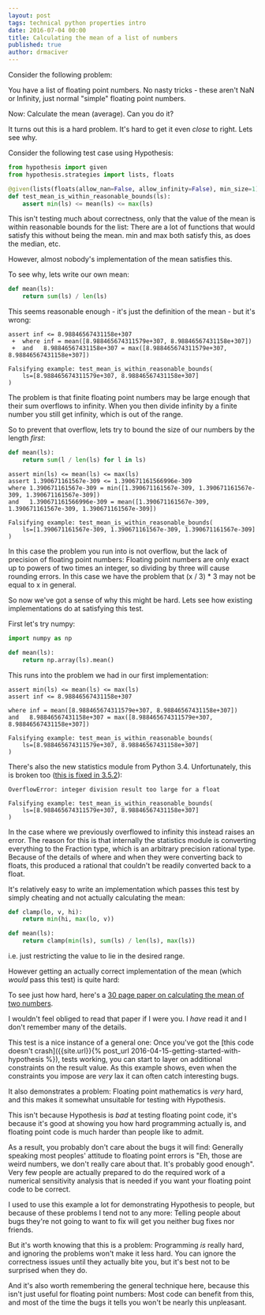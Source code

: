 ```yaml
---
layout: post
tags: technical python properties intro
date: 2016-07-04 00:00
title: Calculating the mean of a list of numbers
published: true
author: drmaciver
---
```


Consider the following problem:

You have a list of floating point numbers. No nasty tricks - these
aren't NaN or Infinity, just normal "simple" floating point numbers.

Now: Calculate the mean (average). Can you do it?

It turns out this is a hard problem. It's hard to get it even *close* to
right. Lets see why.

<!--more-->

Consider the following test case using Hypothesis:

```python
from hypothesis import given
from hypothesis.strategies import lists, floats

@given(lists(floats(allow_nan=False, allow_infinity=False), min_size=1))
def test_mean_is_within_reasonable_bounds(ls):
    assert min(ls) <= mean(ls) <= max(ls)
```

This isn't testing much about correctness, only that the value of the
mean is within reasonable bounds for the list: There are a lot of
functions that would satisfy this without being the mean. min and max
both satisfy this, as does the median, etc.

However, almost nobody's implementation of the mean satisfies this.

To see why, lets write our own mean:

```python
def mean(ls):
    return sum(ls) / len(ls)
```

This seems reasonable enough - it's just the definition of the mean -
but it's wrong:

```
assert inf <= 8.98846567431158e+307
 +  where inf = mean([8.988465674311579e+307, 8.98846567431158e+307])
 +  and   8.98846567431158e+307 = max([8.988465674311579e+307, 8.98846567431158e+307])

Falsifying example: test_mean_is_within_reasonable_bounds(
    ls=[8.988465674311579e+307, 8.98846567431158e+307]
)
```

The problem is that finite floating point numbers may be large enough
that their sum overflows to infinity. When you then divide infinity by a
finite number you still get infinity, which is out of the range.

So to prevent that overflow, lets try to bound the size of our numbers
by the length *first*:

```python
def mean(ls):
    return sum(l / len(ls) for l in ls)
```

```
assert min(ls) <= mean(ls) <= max(ls)
assert 1.390671161567e-309 <= 1.390671161566996e-309
where 1.390671161567e-309 = min([1.390671161567e-309, 1.390671161567e-309, 1.390671161567e-309])
and   1.390671161566996e-309 = mean([1.390671161567e-309, 1.390671161567e-309, 1.390671161567e-309])

Falsifying example: test_mean_is_within_reasonable_bounds(
    ls=[1.390671161567e-309, 1.390671161567e-309, 1.390671161567e-309]
)
```

In this case the problem you run into is not overflow, but the lack of
precision of floating point numbers: Floating point numbers are only
exact up to powers of two times an integer, so dividing by three will
cause rounding errors. In this case we have the problem that (x / 3) * 3
may not be equal to x in general.

So now we've got a sense of why this might be hard. Lets see how
existing implementations do at satisfying this test.

First let's try numpy:

```python
import numpy as np

def mean(ls):
    return np.array(ls).mean()
```

This runs into the problem we had in our first implementation:

```
assert min(ls) <= mean(ls) <= max(ls)
assert inf <= 8.98846567431158e+307

where inf = mean([8.988465674311579e+307, 8.98846567431158e+307])
and   8.98846567431158e+307 = max([8.988465674311579e+307, 8.98846567431158e+307])

Falsifying example: test_mean_is_within_reasonable_bounds(
    ls=[8.988465674311579e+307, 8.98846567431158e+307]
)
```

There's also the new statistics module from Python 3.4. Unfortunately,
this is broken too
([this is fixed in 3.5.2](https://bugs.python.org/issue25177)):

```
OverflowError: integer division result too large for a float

Falsifying example: test_mean_is_within_reasonable_bounds(
    ls=[8.988465674311579e+307, 8.98846567431158e+307]
)
```

In the case where we previously overflowed to infinity this instead
raises an error. The reason for this is that internally the statistics
module is converting everything to the Fraction type, which is an
arbitrary precision rational type. Because of the details of where and
when they were converting back to floats, this produced a rational that
couldn't be readily converted back to a float.

It's relatively easy to write an implementation which passes this test
by simply cheating and not actually calculating the mean:

```python
def clamp(lo, v, hi):
    return min(hi, max(lo, v))

def mean(ls):
    return clamp(min(ls), sum(ls) / len(ls), max(ls))
```

i.e. just restricting the value to lie in the desired range.

However getting an actually correct implementation of the mean (which
*would* pass this test) is quite hard:

To see just how hard, here's a [30 page
paper on calculating the mean of two numbers](https://hal.archives-ouvertes.fr/file/index/docid/576641/filename/computing-midpoint.pdf).

I wouldn't feel obliged to read that paper if I were you. I *have* read
it and I don't remember many of the details.

This test is a nice instance of a general one: Once you've got the
[this code doesn't crash]({{site.url}}{% post_url 2016-04-15-getting-started-with-hypothesis %}),
tests working, you can start to layer on additional constraints on the
result value. As this example shows, even when the constraints you
impose are *very* lax it can often catch interesting bugs.

It also demonstrates a problem: Floating point mathematics is *very*
hard, and this makes it somewhat unsuitable for testing with Hypothesis.

This isn't because Hypothesis is *bad* at testing floating point code,
it's because it's good at showing you how hard programming actually is,
and floating point code is much harder than people like to admit.

As a result, you probably don't care about the bugs it will find:
Generally speaking most peoples' attitude to floating point errors is
"Eh, those are weird numbers, we don't really care about that. It's
probably good enough". Very few people are actually prepared to do the
required work of a numerical sensitivity analysis that is needed if you
want your floating point code to be correct.

I used to use this example a lot for demonstrating Hypothesis to people,
but because of these problems I tend not to any more: Telling people
about bugs they're not going to want to fix will get you neither bug
fixes nor friends.

But it's worth knowing that this is a problem: Programming *is* really
hard, and ignoring the problems won't make it less hard. You can ignore
the correctness issues until they actually bite you, but it's best not
to be surprised when they do.

And it's also worth remembering the general technique here, because this
isn't just useful for floating point numbers: Most code can benefit from
this, and most of the time the bugs it tells you won't be nearly this
unpleasant.
